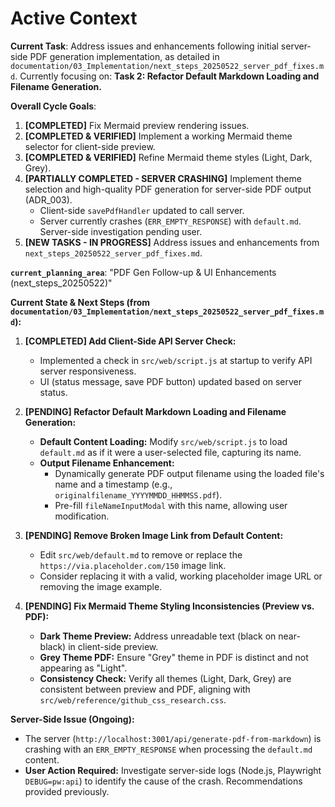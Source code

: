 # Active Context

**Current Task**: Address issues and enhancements following initial server-side PDF generation implementation, as detailed in `documentation/03_Implementation/next_steps_20250522_server_pdf_fixes.md`.
Currently focusing on: **Task 2: Refactor Default Markdown Loading and Filename Generation.**

**Overall Cycle Goals**:
1.  **[COMPLETED]** Fix Mermaid preview rendering issues.
2.  **[COMPLETED & VERIFIED]** Implement a working Mermaid theme selector for client-side preview.
3.  **[COMPLETED & VERIFIED]** Refine Mermaid theme styles (Light, Dark, Grey).
4.  **[PARTIALLY COMPLETED - SERVER CRASHING]** Implement theme selection and high-quality PDF generation for server-side PDF output (ADR_003).
    *   Client-side `savePdfHandler` updated to call server.
    *   Server currently crashes (`ERR_EMPTY_RESPONSE`) with `default.md`. Server-side investigation pending user.
5.  **[NEW TASKS - IN PROGRESS]** Address issues and enhancements from `next_steps_20250522_server_pdf_fixes.md`.

**`current_planning_area`**: "PDF Gen Follow-up & UI Enhancements (next_steps_20250522)"

**Current State & Next Steps (from `documentation/03_Implementation/next_steps_20250522_server_pdf_fixes.md`):**

1.  **[COMPLETED] Add Client-Side API Server Check:**
    *   Implemented a check in `src/web/script.js` at startup to verify API server responsiveness.
    *   UI (status message, save PDF button) updated based on server status.

2.  **[PENDING] Refactor Default Markdown Loading and Filename Generation:**
    *   **Default Content Loading:** Modify `src/web/script.js` to load `default.md` as if it were a user-selected file, capturing its name.
    *   **Output Filename Enhancement:**
        *   Dynamically generate PDF output filename using the loaded file's name and a timestamp (e.g., `originalfilename_YYYYMMDD_HHMMSS.pdf`).
        *   Pre-fill `fileNameInputModal` with this name, allowing user modification.

3.  **[PENDING] Remove Broken Image Link from Default Content:**
    *   Edit `src/web/default.md` to remove or replace the `https://via.placeholder.com/150` image link.
    *   Consider replacing it with a valid, working placeholder image URL or removing the image example.

4.  **[PENDING] Fix Mermaid Theme Styling Inconsistencies (Preview vs. PDF):**
    *   **Dark Theme Preview:** Address unreadable text (black on near-black) in client-side preview.
    *   **Grey Theme PDF:** Ensure "Grey" theme in PDF is distinct and not appearing as "Light".
    *   **Consistency Check:** Verify all themes (Light, Dark, Grey) are consistent between preview and PDF, aligning with `src/web/reference/github_css_research.css`.

**Server-Side Issue (Ongoing):**
*   The server (`http://localhost:3001/api/generate-pdf-from-markdown`) is crashing with an `ERR_EMPTY_RESPONSE` when processing the `default.md` content.
*   **User Action Required:** Investigate server-side logs (Node.js, Playwright `DEBUG=pw:api`) to identify the cause of the crash. Recommendations provided previously.